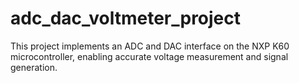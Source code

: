 # adc_dac_voltmeter_project
This project implements an ADC and DAC interface on the NXP K60 microcontroller, enabling accurate voltage measurement and signal generation.
